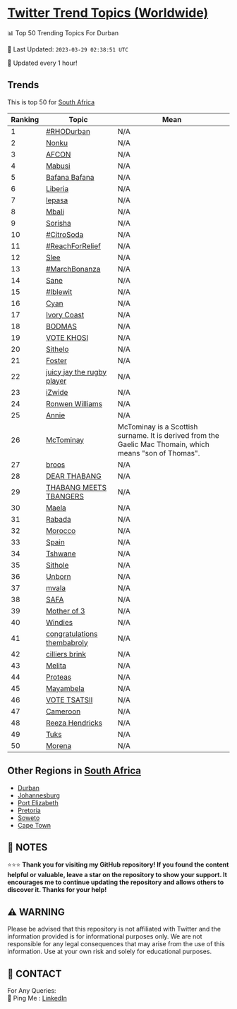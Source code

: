 [Twitter Trend Topics (Worldwide)](https://github.com/ErcinDedeoglu/Twitter-Trend-Topics)
==========


📊 Top 50 Trending Topics For Durban

📆 Last Updated: `2023-03-29 02:38:51 UTC`

🔧 Updated every 1 hour!


## Trends

This is top 50 for [South Africa](</South Africa>)

| Ranking | Topic | Mean |
| ------- | ------------ | ------------ |
| 1 | [#RHODurban](http://twitter.com/search?q=%23RHODurban) | N/A |
| 2 | [Nonku](http://twitter.com/search?q=Nonku) | N/A |
| 3 | [AFCON](http://twitter.com/search?q=AFCON) | N/A |
| 4 | [Mabusi](http://twitter.com/search?q=Mabusi) | N/A |
| 5 | [Bafana Bafana](http://twitter.com/search?q=Bafana+Bafana) | N/A |
| 6 | [Liberia](http://twitter.com/search?q=Liberia) | N/A |
| 7 | [lepasa](http://twitter.com/search?q=lepasa) | N/A |
| 8 | [Mbali](http://twitter.com/search?q=Mbali) | N/A |
| 9 | [Sorisha](http://twitter.com/search?q=Sorisha) | N/A |
| 10 | [#CitroSoda](http://twitter.com/search?q=%23CitroSoda) | N/A |
| 11 | [#ReachForRelief](http://twitter.com/search?q=%23ReachForRelief) | N/A |
| 12 | [Slee](http://twitter.com/search?q=Slee) | N/A |
| 13 | [#MarchBonanza](http://twitter.com/search?q=%23MarchBonanza) | N/A |
| 14 | [Sane](http://twitter.com/search?q=Sane) | N/A |
| 15 | [#Iblewit](http://twitter.com/search?q=%23Iblewit) | N/A |
| 16 | [Cyan](http://twitter.com/search?q=Cyan) | N/A |
| 17 | [Ivory Coast](http://twitter.com/search?q=Ivory+Coast) | N/A |
| 18 | [BODMAS](http://twitter.com/search?q=BODMAS) | N/A |
| 19 | [VOTE KHOSI](http://twitter.com/search?q=VOTE+KHOSI) | N/A |
| 20 | [Sithelo](http://twitter.com/search?q=Sithelo) | N/A |
| 21 | [Foster](http://twitter.com/search?q=Foster) | N/A |
| 22 | [juicy jay the rugby player](http://twitter.com/search?q=juicy+jay+the+rugby+player) | N/A |
| 23 | [iZwide](http://twitter.com/search?q=iZwide) | N/A |
| 24 | [Ronwen Williams](http://twitter.com/search?q=Ronwen+Williams) | N/A |
| 25 | [Annie](http://twitter.com/search?q=Annie) | N/A |
| 26 | [McTominay](http://twitter.com/search?q=McTominay) | McTominay is a Scottish surname. It is derived from the Gaelic Mac Thomain, which means "son of Thomas". |
| 27 | [broos](http://twitter.com/search?q=broos) | N/A |
| 28 | [DEAR THABANG](http://twitter.com/search?q=DEAR+THABANG) | N/A |
| 29 | [THABANG MEETS TBANGERS](http://twitter.com/search?q=THABANG+MEETS+TBANGERS) | N/A |
| 30 | [Maela](http://twitter.com/search?q=Maela) | N/A |
| 31 | [Rabada](http://twitter.com/search?q=Rabada) | N/A |
| 32 | [Morocco](http://twitter.com/search?q=Morocco) | N/A |
| 33 | [Spain](http://twitter.com/search?q=Spain) | N/A |
| 34 | [Tshwane](http://twitter.com/search?q=Tshwane) | N/A |
| 35 | [Sithole](http://twitter.com/search?q=Sithole) | N/A |
| 36 | [Unborn](http://twitter.com/search?q=Unborn) | N/A |
| 37 | [mvala](http://twitter.com/search?q=mvala) | N/A |
| 38 | [SAFA](http://twitter.com/search?q=SAFA) | N/A |
| 39 | [Mother of 3](http://twitter.com/search?q=Mother+of+3) | N/A |
| 40 | [Windies](http://twitter.com/search?q=Windies) | N/A |
| 41 | [congratulations thembabroly](http://twitter.com/search?q=congratulations+thembabroly) | N/A |
| 42 | [cilliers brink](http://twitter.com/search?q=cilliers+brink) | N/A |
| 43 | [Melita](http://twitter.com/search?q=Melita) | N/A |
| 44 | [Proteas](http://twitter.com/search?q=Proteas) | N/A |
| 45 | [Mayambela](http://twitter.com/search?q=Mayambela) | N/A |
| 46 | [VOTE TSATSII](http://twitter.com/search?q=VOTE+TSATSII) | N/A |
| 47 | [Cameroon](http://twitter.com/search?q=Cameroon) | N/A |
| 48 | [Reeza Hendricks](http://twitter.com/search?q=Reeza+Hendricks) | N/A |
| 49 | [Tuks](http://twitter.com/search?q=Tuks) | N/A |
| 50 | [Morena](http://twitter.com/search?q=Morena) | N/A |



## Other Regions in [South Africa](</South Africa>)

* [Durban](</South Africa/Durban.md>)
* [Johannesburg](</South Africa/Johannesburg.md>)
* [Port Elizabeth](</South Africa/Port Elizabeth.md>)
* [Pretoria](</South Africa/Pretoria.md>)
* [Soweto](</South Africa/Soweto.md>)
* [Cape Town](</South Africa/Cape Town.md>)



## 📝 NOTES

⭐⭐⭐ **Thank you for visiting my GitHub repository! If you found the content helpful or valuable, leave a star on the repository to show your support. It encourages me to continue updating the repository and allows others to discover it. Thanks for your help!**


## ⚠️ WARNING

Please be advised that this repository is not affiliated with Twitter and the information provided is for informational purposes only. We are not responsible for any legal consequences that may arise from the use of this information. Use at your own risk and solely for educational purposes.


## 📨 CONTACT

 For Any Queries:  
            🏓 Ping Me : [LinkedIn](https://www.linkedin.com/in/ercindedeoglu/)
